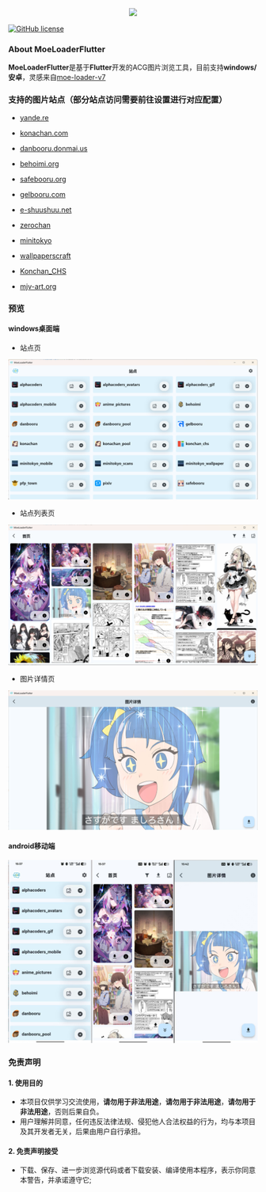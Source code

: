 <div align="center">
  <img src="https://github.com/Chihiro23333/MoeLoaderFlutter/blob/master/assets/images/icon_round.png?raw=true" width="100" />
</div>

[![GitHub license](https://raw.githubusercontent.com/Chihiro23333/MoeLoaderFlutter/c8f4acf60a7a277944ba27699fd130040471a26f/screenshot/icons/pywxdump.svg)](https://github.com/Chihiro23333/MoeLoaderFlutter/blob/master/LICENSE)
### About MoeLoaderFlutter
**MoeLoaderFlutter**是基于**Flutter**开发的ACG图片浏览工具，目前支持**windows/安卓**，灵感来自[moe-loader-v7](https://github.com/esonic/moe-loader-v7)
### 支持的图片站点（部分站点访问需要前往设置进行对应配置）
* [yande.re](https://yande.re) 

* [konachan.com](https://konachan.com)
* [danbooru.donmai.us](https://danbooru.donmai.us)
* [behoimi.org](http://behoimi.org)
* [safebooru.org](http://safebooru.org)
* [gelbooru.com](https://gelbooru.com)
* [e-shuushuu.net](http://e-shuushuu.net)
* [zerochan](www.zerochan.net)
* [minitokyo](http://www.minitokyo.net/)
* [wallpaperscraft](https://wallpaperscraft.com/)
* [Konchan_CHS](https://gelbooru.wjcodes.com/)
* [mjv-art.org](https://anime-pictures.net)

### 预览
#### windows桌面端
- 站点页

![windows_main](https://github.com/Chihiro23333/MoeLoaderFlutter/blob/master/screenshot/windows_main.png?raw=true)

- 站点列表页

![windows_home](https://github.com/Chihiro23333/MoeLoaderFlutter/blob/master/screenshot/windows_home.png?raw=true)

- 图片详情页

![windows_detail](https://github.com/Chihiro23333/MoeLoaderFlutter/blob/master/screenshot/windows_detail.png?raw=true)

#### android移动端

![android_all](https://github.com/Chihiro23333/MoeLoaderFlutter/blob/master/screenshot/android_all.png?raw=true)


### 免责声明
#### 1. 使用目的

* 本项目仅供学习交流使用，**请勿用于非法用途**，**请勿用于非法用途**，**请勿用于非法用途**，否则后果自负。
* 用户理解并同意，任何违反法律法规、侵犯他人合法权益的行为，均与本项目及其开发者无关，后果由用户自行承担。

#### 2. 免责声明接受

* 下载、保存、进一步浏览源代码或者下载安装、编译使用本程序，表示你同意本警告，并承诺遵守它;
